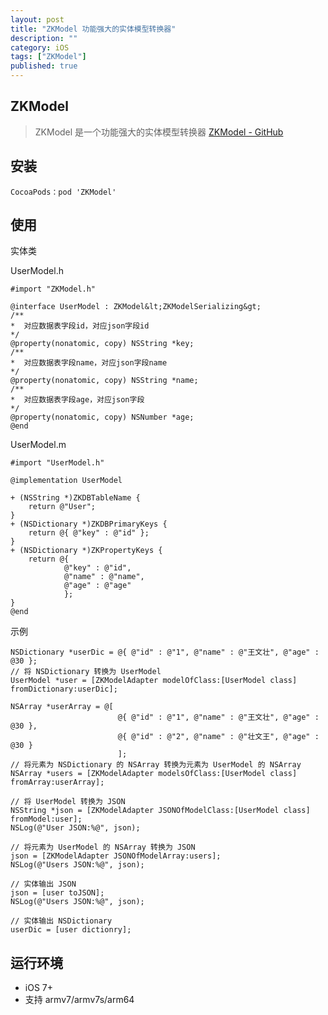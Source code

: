 ```yaml
---
layout: post
title: "ZKModel 功能强大的实体模型转换器"
description: ""
category: iOS
tags: ["ZKModel"]
published: true
---
```


## ZKModel

> ZKModel 是一个功能强大的实体模型转换器
[ZKModel - GitHub](https://github.com/WangWenzhuang/ZKModel)

## 安装

<pre><code class="language-bash">CocoaPods：pod 'ZKModel'</code></pre>

## 使用

实体类

UserModel.h

```objc
#import "ZKModel.h"

@interface UserModel : ZKModel&lt;ZKModelSerializing&gt;
/**
*  对应数据表字段id，对应json字段id
*/
@property(nonatomic, copy) NSString *key;
/**
*  对应数据表字段name，对应json字段name
*/
@property(nonatomic, copy) NSString *name;
/**
*  对应数据表字段age，对应json字段
*/
@property(nonatomic, copy) NSNumber *age;
@end
```

UserModel.m

```objc
#import "UserModel.h"

@implementation UserModel

+ (NSString *)ZKDBTableName {
    return @"User";
}
+ (NSDictionary *)ZKDBPrimaryKeys {
    return @{ @"key" : @"id" };
}
+ (NSDictionary *)ZKPropertyKeys {
    return @{
            @"key" : @"id",
            @"name" : @"name",
            @"age" : @"age"
            };
}
@end
```

示例

```objc
NSDictionary *userDic = @{ @"id" : @"1", @"name" : @"王文壮", @"age" : @30 };
// 将 NSDictionary 转换为 UserModel
UserModel *user = [ZKModelAdapter modelOfClass:[UserModel class] fromDictionary:userDic];

NSArray *userArray = @[
                        @{ @"id" : @"1", @"name" : @"王文壮", @"age" : @30 },
                        @{ @"id" : @"2", @"name" : @"壮文王", @"age" : @30 }
                        ];
// 将元素为 NSDictionary 的 NSArray 转换为元素为 UserModel 的 NSArray
NSArray *users = [ZKModelAdapter modelsOfClass:[UserModel class] fromArray:userArray];

// 将 UserModel 转换为 JSON
NSString *json = [ZKModelAdapter JSONOfModelClass:[UserModel class] fromModel:user];
NSLog(@"User JSON:%@", json);

// 将元素为 UserModel 的 NSArray 转换为 JSON
json = [ZKModelAdapter JSONOfModelArray:users];
NSLog(@"Users JSON:%@", json);

// 实体输出 JSON
json = [user toJSON];
NSLog(@"Users JSON:%@", json);

// 实体输出 NSDictionary
userDic = [user dictionry];
```

## 运行环境

*	iOS 7+
*	支持 armv7/armv7s/arm64